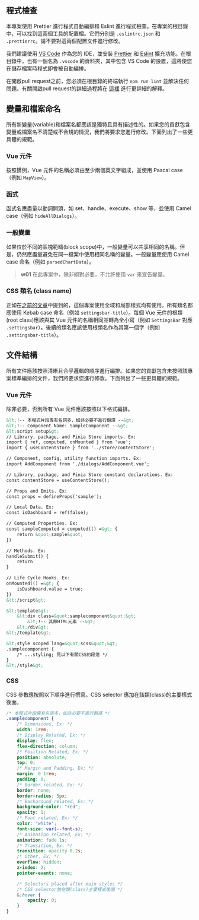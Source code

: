 ## 程式檢查
本專案使用 Prettier 進行程式自動編排和 Eslint 進行程式檢查。在專案的根目錄中，可以找到這兩個工具的配置檔。它們分別是 `.eslintrc.json` 和 `.prettierrc`。請不要對這兩個配置文件進行修改。

我們建議使用 [VS Code](https://code.visualstudio.com/) 作為您的 IDE，並安裝 [Prettier](https://marketplace.visualstudio.com/items?itemName=esbenp.prettier-vscode) 和 [Eslint](https://marketplace.visualstudio.com/items?itemName=dbaeumer.vscode-eslint) 擴充功能。在根目錄中，也有一個名為 `.vscode` 的資料夾，其中包含 VS Code 的設置，這將使您在儲存檔案時程式即會被自動編排。

在開啟pull request之前，您必須在根目錄的終端執行 `npm run lint` 並解決任何問題。有關開啟pull request的詳細過程將在 [這裡](/front-end/open-a-pull-request) 進行更詳細的解釋。

## 變量和檔案命名
所有新變量(variable)和檔案名都應該是獨特且具有描述性的。如果您的貢獻包含變量或檔案名不清楚或不合規的情況，我們將要求您進行修改。下面列出了一些更具體的規範。

### Vue 元件
按照慣例，Vue 元件的名稱必須由至少兩個英文字組成，並使用 Pascal case（例如 `MapView`）。

### 函式
函式名應盡量以動詞開頭，如 set、handle、execute、show 等，並使用 Camel case（例如 `hideAllDialogs`）。

### 一般變量
如果位於不同的區塊範疇(block scope)中，一般變量可以共享相同的名稱。但是，仍然應盡量避免在同一檔案中使用相同名稱的變量。一般變量應使用 Camel case 命名（例如 `parsedChartData`）。

>**w01**
>在此專案中，除非絕對必要，不允許使用 `var` 來宣告變量。

### CSS 類名 (class name)
正如在[之前的文章](/front-end/custom-styling)中提到的，這個專案使用全域和局部樣式均有使用。所有類名都應使用 Kebab case 命名（例如 `settingsbar-title`）。每個 Vue 元件的根類(root class)應該與其 Vue 元件的名稱相同並轉為全小寫（例如 `SettingsBar` 對應 `.settingsbar`）。後續的類名應該使用根類名作為其第一個字（例如 `.settingsbar-title`）。

## 文件結構
所有文件應該按照清晰且合乎邏輯的順序進行編排。如果您的貢獻包含未按照該專案標準編排的文件，我們將要求您進行修改。下面列出了一些更具體的規範。

### Vue 元件
除非必要，否則所有 Vue 元件應該按照以下格式編排。

```html
&lt;!-- 本程式片段專有名詞多，如非必要不進行翻譯 --&gt;
&lt;!-- Component Name: SampleComponent --&gt;
&lt;script setup&gt;
// Library, package, and Pinia Store imports. Ex:
import { ref, computed, onMounted } from 'vue';
import { useContentStore } from '../store/contentStore';

// Component, config, utility function imports. Ex:
import AddComponent from './dialogs/AddComponent.vue';

// Library, package, and Pinia Store constant declarations. Ex:
const contentStore = useContentStore();

// Props and Emits. Ex:
const props = defineProps('sample');

// Local Data. Ex:
const isDashboard = ref(false);

// Computed Properties. Ex:
const sampleComputed = computed(() =&gt; {
	return &quot;sample&quot;
}) 

// Methods. Ex:
handleSubmit() {
	return
}

// Life Cycle Hooks. Ex:
onMounted(() =&gt; {
	isDashboard.value = true;
})
&lt;/script&gt;

&lt;template&gt;
	&lt;div class=&quot;samplecomponent&quot;&gt;
		&lt;!-- 其餘HTML元素 --&gt;
	&lt;/div&gt;
&lt;/template&gt;

&lt;style scoped lang=&quot;scss&quot;&gt;
.samplecomponent {
	/* ...styling; 見以下有關CSS的段落 */
}
&lt;/style&gt;
```

### CSS
CSS 參數應按照以下順序進行撰寫。CSS selector 應加在該類(class)的主要樣式後面。

```css
/* 本程式片段專有名詞多，如非必要不進行翻譯 */
.samplecomponent {
	/* Dimensions, Ex: */
	width: 1rem;
	/* Display Related, Ex: */
	display: flex;
	flex-direction: column;
	/* Position Related, Ex: */
	position: absolute;
	top: 0;
	/* Margin and Padding, Ex: */
	margin: 0 1rem;
	padding: 0;
	/* Border related, Ex: */
	border: none;
	border-radius: 5px;
	/* Background related, Ex: */
	background-color: "red";
	opacity: 1;
	/* Font related, Ex: */
	color: "white";
	font-size: var(--font-s);
	/* Animation related, Ex: */
	animation: fade 1s;
	/* Transition, Ex: */
	transition: opacity 0.2s;
	/* Other, Ex: */
	overflow: hidden;
	z-index: 2;
	pointer-events: none;

	/* Selectors placed after main styles */
	/* CSS selector放在類(class)主要樣式後面 */
	&:hover {
		opacity: 0;
	}
}
```
